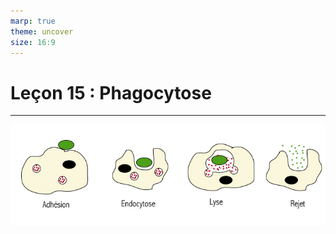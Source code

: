 ```yaml
---
marp: true
theme: uncover
size: 16:9
---
```

<!-- paginate: true -->

# Leçon 15 : Phagocytose

--- 

![bg fit](../Ressources/Photos/Phago.jpg)
